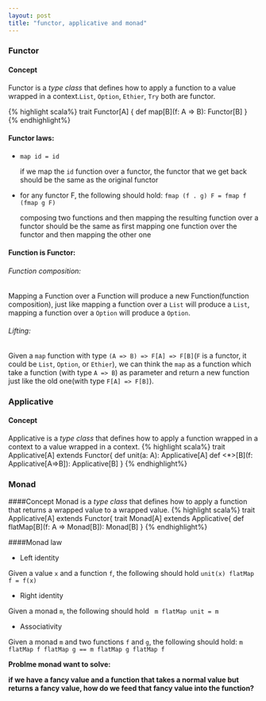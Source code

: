 ```yaml
---
layout: post
title: "functor, applicative and monad"
---
```


### Functor

#### Concept
Functor is a _type class_ that defines how to apply a function to a value wrapped in a context.`List`, `Option`, `Ethier`, `Try` both are functor.

{% highlight scala%}
  trait Functor[A] {
    def map[B](f: A => B): Functor[B]
  }
{% endhighlight%}

#### Functor laws:

- `map id = id`

   if we map the `id` function over a functor, the functor that we get back should be the same as the original functor
- for any functor F, the following should hold: `fmap (f . g) F = fmap f (fmap g F)`

  composing two functions and then mapping the resulting function over a functor should be the same as first mapping one function over the functor and then mapping the other one

#### Function is Functor:
###### Function composition:
Mapping a Function over a Function will produce a new Function(function composition), just like mapping a function over a `List` will produce a `List`, mapping a function over a `Option` will produce a `Option`.

###### Lifting:
Given a `map` function with type `(A => B) => F[A] => F[B]`(`F` is a functor, it could be `List`, `Option`, or `Ethier`), we can think the `map` as a function which take a function (with type `A => B`) as parameter and return a new function just like the old one(with type `F[A] => F[B]`).

### Applicative

#### Concept
Applicative is a _type class_ that defines how to apply a function wrapped in a context to a value wrapped in a context.
{% highlight scala%}
  trait Applicative[A] extends Functor{
    def unit(a: A): Applicative[A]
    def <*>[B](f: Applicative[A=>B]): Applicative[B]
  }
{% endhighlight%}

### Monad

####Concept
Monad  is a _type class_  that defines how to apply a function that returns a wrapped value to a wrapped value.
{% highlight scala%}
  trait Applicative[A] extends Functor{
trait Monad[A] extends Applicative{
  def flatMap[B](f: A => Monad[B]): Monad[B]
}
{% endhighlight%}

####Monad law

- Left identity

 Given a value `x` and a function `f`, the following should hold `unit(x) flatMap f = f(x)`

- Right identity

 Given a monad `m`, the following should hold ` m flatMap unit = m`

- Associativity

Given a monad `m` and two functions `f` and `g`, the following should hold:
`m flatMap f flatMap g == m flatMap g flatMap f`

__Problme monad want to solve:__

__if we have a fancy value and a function that takes a normal value but returns a fancy value, how do we feed that fancy value into the function?__
